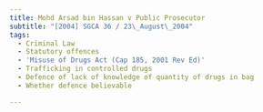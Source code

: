 ```yaml
---
title: Mohd Arsad bin Hassan v Public Prosecutor
subtitle: "[2004] SGCA 36 / 23\_August\_2004"
tags:
  - Criminal Law
  - Statutory offences
  - 'Misuse of Drugs Act (Cap 185, 2001 Rev Ed)'
  - Trafficking in controlled drugs
  - Defence of lack of knowledge of quantity of drugs in bag
  - Whether defence believable

---
```



